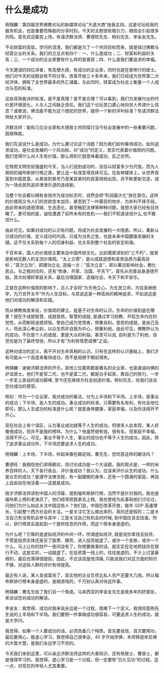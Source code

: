 # 什么是成功

杨锦麟：第四届世界佛教论坛的新媒体论坛“大道大商”由我主持。这是论坛给我的服务机会，也是重要而殊胜的分享时刻。今天的主题很有吸引力，相信会引起很多共鸣。首先欢迎嘉宾上场，有请济群法师、曹德旺先生、杨钊先生、李金友先生。

不论财富的高低，学问的深浅，我们都是为了一个共同目标而来，就是探讨佛教与经营企业的关系。我们的立足点有四个：一、什么是成功；二、财富和利益的关系；三、一个成功的企业家要有什么样的慈善观；四、什么是我们要追求的幸福。

今天邀请的四位讲者，有高僧大德，有成功的企业家，同时也是在家修行的居士。他们对今天的话题会有不同分享。改革开放三十多年来，我们已经成为世界第二大经济体，拥有了全世界最多的外汇储备。与此同时，财富成为社会上衡量一个人成功与否的标准。

这些耳熟能详的标准，是不是真理？是不是合理？可以看到，我们为发展付出的代价是环境恶化，人与人之间缺乏信任。我们这个论坛苦口婆心地向世人传递什么信息？或者说，佛法能不能为这个困扰的世界，提供一个新的评判标准？有请济群法师给大家开示。

济群法师：能和几位企业家和大德居士共同探讨当今社会发展中的一些重要问题，因缘殊胜。

我们先说说什么是成功。为什么要讨论这个话题？因为我们如何看待成功，如何追求成功，是社会发展的一个风向标。对“成功”的定义，其实代表着价值观的问题。我们觉得什么对人生有价值，那么得到它就意味着成功，反之亦然。

在物质文明空前强盛的今天，当人们说到成功时，往往以财富多少为尺度。而为人熟知的福布斯排行榜之类，更让这一标准变得具体可见。在各种媒体上，从世界首富到中国首富，从某省到某市乃至某县某村的首富频频出现，并不断更新交迭，成为一场全民热追并津津乐道的连续剧。

当整个社会都以拥有金钱作为成功标志时，自然会把“利润最大化”放在首位。这样的价值观又令人们的贪欲变本加厉，甚至到了一叶蔽目的地步，为牟利不择手段。由此带来的道德滑坡、生态恶化，甚至触犯法律等种种问题，我想大家已经有目共睹了。更可怕的是，诚信遭遇了前所未有的危机——我们不知道该信什么,也不敢信什么。

由此可见，如果对成功的认识有问题，将成为社会发展的一大隐患。所以，重新认识成功的价值，定义成功的内涵，已成为当务之急，也是未来中国健康发展的关键。这不仅关系到每个人的切身利益，也关系到整个社会的安定和谐。

千百年来，国人的价值观主要来自中国传统文化。比如儒家讲到的“三不朽”，就曾是影响无数人的主流价值观。“太上立德”，是以成就道德和圣贤品质为最高目标；“其次立功”，即建功立业, 造福一方；“其次立言”，即以著述影响社会，教化民众。与之相对应的，还有“修身、齐家、治国、平天下”。首先从完善自身道德开始，其次处理好家庭关系，最后治理国家，造福社会，令天下和平安乐。

正是在这种价值观的影响下，古人才会将“为天地立心，为生民立命，为往圣继绝学，为万世开太平”作为人生目标。与其说这是一种高尚的精神追求，不如说这是他们对成功的解读和实践。

而从佛教角度来说，价值观的建立，是基于对生命的认识。生命的价值到底在哪里？就在于成就智慧，成就慈悲。智慧的成就, 是通过学习经教，开启生命内在的觉性，从而断除迷惑烦恼，使自己成为觉悟者，侧重自利。慈悲的成就，是由己及人，将此深心奉尘刹，以众生而非自我为中心，侧重利他。由此可见，佛教所认为的成功，不仅是个人的成就，更是大众的利益。甚至可以说, 自利是为了利他，自觉也是为了最终觉他，所以才有“为利有情愿成佛“之说。

这种对成功的定义，离不开对生命真相的认识。只有在这样的认识基础上，我们才有可能从一个高度来看待成功，而不是局限于眼前得失。

杨锦麟：谢谢济群法师的开示。其他三位嘉宾都是著名的企业家，也是虔诚向佛的护法居士。他们不是官二代，也不是富二代，都是白手起家，靠自己的努力，一步一步走上各自的成功巅峰, 至今还在继续为社会创造价值。杨钊先生，给我们谈谈您对成功的感受。

杨钊：作为一个企业家，我对成功的看法，分为上半场和下半场。上半场，是事业的成功；下半场，是人生的成功。事业成功的标准，只需要有名有利，有社会地位即可。那么人生成功的标准是什么呢？就是身体健康，家庭幸福，以及你活得开不开心。

现在社会上有个误区，认为事业成功就等于人生的成功。但很多人会发现，某人好像很成功，但并不是我的榜样。为什么？他虽然很有钱，很有名，但家庭不幸福，活得不开心。可见，事业不等于人生，事业的成功也不等于人生的成功。因此，除了追求事业成功外，下半场还要追求人生的成功。

杨锦麟：上半场，下半场，听起来像在踢足球。曹先生，您同意这样的踢法吗？

曹德旺：我相信他们讲得都对，但讨论成功是一个大话题。我的观点是，一样的米养百样的人。天下各行各业，评价谁成功？我认为，应该来评价众生的成功。什么是众生的成功？能遵守法律法规，有一副硬朗的身体，还有一个圆满的家庭，再加上自由自在地活着——这就是成功。

刚才济群法师讲到中国人的浮躁，提到福布斯排行榜，当然不是针对我的。我也是福布斯上榜的老演员了，他们经常把我拿去上榜。我也曾经为此事和他们讨论过，问他们为什么如此关注中国这些人？他们说，中国在改革开放，每年 GDP 高速增长，引起整个西方社会的关注。一是关注它怎么做出来的，真的还是假的；二是关注自己有没有机会参与其中；三是关注自己有机会的时候, 到中国应该去找谁。所以，排行榜其实是起到一个提供信息的作用，而这个榜本身是虚的。

为什么呢？它做的是虚拟经济的中间一环。所谓虚拟经济, 就是说你拿钱去投资，不管是投资实体还是买了股票、期货，进入投资就虚了。或许一个变故，或许一个什么，马上让你的财产一夜间没有了。你想要做事的话，就实实在在地把钱存在银行不动，这是实的，一动就虚了。在投资第一线上的，往往是虚的。不少上过富豪榜的，最后也落得很狼狈。因此，不应该说是他浮躁, 只能说我们对这方面的知识不够，对这些人群的评价有待提高。

最近有人说，某人变成富翁了，其实他的企业负债比私人资产还要大几倍。所以福布斯排行榜本身是虚的，是搞游戏的，千万别认真对待这件事。

杨锦麟：曹先生给了我们另一个角度。马来西亚的李金友先生是我多年的好朋友，来谈谈您对成功的解读。

李金友：我觉得，成功对我来说永远是一个过程，很难下一个定义。我很同意杨先生说的上半场和下半场。我们要把一件事做成功很容易，可要追求人生的成功，就是大学问。

我觉得，如果一个人要成功的话，必须具备几个特质。首先要自信，其次要用功，最后要用心，能虚心学习。我觉得自己很幸运，40 岁开始学佛，本师释迦牟尼佛的大智大慧，是我们永远学习不完的。

今天我们来到这里，可以亲近济群法师这样的大善知识，还有杨居士、曹居士，都是值得学习的。我觉得，虚心学习是一个过程，但一定要有“日久见功”的过程。这一点，对现在的年轻人尤其重要。
